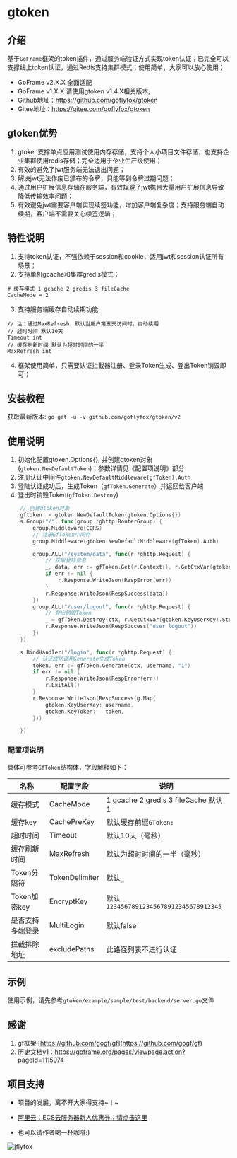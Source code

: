 # gtoken

## 介绍
基于`GoFrame`框架的token插件，通过服务端验证方式实现token认证；已完全可以支撑线上token认证，通过Redis支持集群模式；使用简单，大家可以放心使用；

* GoFrame v2.X.X 全面适配
* GoFrame v1.X.X 请使用gtoken v1.4.X相关版本;
* Github地址：https://github.com/goflyfox/gtoken
* Gitee地址：https://gitee.com/goflyfox/gtoken

## gtoken优势
1. gtoken支撑单点应用测试使用内存存储，支持个人小项目文件存储，也支持企业集群使用redis存储；完全适用于企业生产级使用；
2. 有效的避免了jwt服务端无法退出问题；
3. 解决jwt无法作废已颁布的令牌，只能等到令牌过期问题；
4. 通过用户扩展信息存储在服务端，有效规避了jwt携带大量用户扩展信息导致降低传输效率问题；
5. 有效避免jwt需要客户端实现续签功能，增加客户端复杂度；支持服务端自动续期，客户端不需要关心续签逻辑；

## 特性说明

1. 支持token认证，不强依赖于session和cookie，适用jwt和session认证所有场景；
2. 支持单机gcache和集群gredis模式；
```
# 缓存模式 1 gcache 2 gredis 3 fileCache
CacheMode = 2
```

3. 支持服务端缓存自动续期功能
```
// 注：通过MaxRefresh，默认当用户第五天访问时，自动续期
// 超时时间 默认10天
Timeout int
// 缓存刷新时间 默认为超时时间的一半
MaxRefresh int
```
4. 框架使用简单，只需要认证拦截器注册、登录Token生成、登出Token销毁即可；

## 安装教程

获取最新版本: `go get -u -v github.com/goflyfox/gtoken/v2`

## 使用说明

1. 初始化配置gtoken.Options{}, 并创建gtoken对象(`gtoken.NewDefaultToken`)；参数详情见《配置项说明》部分
2. 注册认证中间件`gtoken.NewDefaultMiddleware(gfToken).Auth`
3. 登陆认证成功后，生成Token（`gfToken.Generate`）并返回给客户端
4. 登出时销毁Token(`gfToken.Destroy`)

```go
	// 创建gtoken对象
    gftoken := gtoken.NewDefaultToken(gtoken.Options{})
	s.Group("/", func(group *ghttp.RouterGroup) {
		group.Middleware(CORS)
		// 注册GfToken中间件
		group.Middleware(gtoken.NewDefaultMiddleware(gfToken).Auth)

        group.ALL("/system/data", func(r *ghttp.Request) {
            // 获取登陆信息
            _, data, err := gfToken.Get(r.Context(), r.GetCtxVar(gtoken.KeyUserKey).String())
            if err != nil {
                r.Response.WriteJson(RespError(err))
            }
            r.Response.WriteJson(RespSuccess(data))
        })
		group.ALL("/user/logout", func(r *ghttp.Request) {
		    // 登出销毁Token 
			_ = gfToken.Destroy(ctx, r.GetCtxVar(gtoken.KeyUserKey).String())
			r.Response.WriteJson(RespSuccess("user logout"))
		})
	})

	s.BindHandler("/login", func(r *ghttp.Request) {
		// 认证成功调用Generate生成Token
		token, err := gfToken.Generate(ctx, username, "1")
		if err != nil {
			r.Response.WriteJson(RespError(err))
			r.ExitAll()
		}
		r.Response.WriteJson(RespSuccess(g.Map{
			gtoken.KeyUserKey: username,
			gtoken.KeyToken:   token,
		}))

	})
```

### 配置项说明

具体可参考`GfToken`结构体，字段解释如下：

| 名称             | 配置字段       | 说明                                   |
| ---------------- | -------------- | -------------------------------------- |
| 缓存模式         | CacheMode      | 1 gcache 2 gredis 3 fileCache 默认1    |
| 缓存key          | CachePreKey    | 默认缓存前缀`GToken:`                  |
| 超时时间         | Timeout        | 默认10天（毫秒）                       |
| 缓存刷新时间     | MaxRefresh     | 默认为超时时间的一半（毫秒）           |
| Token分隔符      | TokenDelimiter | 默认`_`                                |
| Token加密key     | EncryptKey     | 默认`12345678912345678912345678912345` |
| 是否支持多端登录 | MultiLogin     | 默认false                              |
| 拦截排除地址     | excludePaths   | 此路径列表不进行认证                   |

## 示例

使用示例，请先参考`gtoken/example/sample/test/backend/server.go`文件

## 感谢

1. gf框架 [https://github.com/gogf/gf](https://github.com/gogf/gf) 
2. 历史文档v1：https://goframe.org/pages/viewpage.action?pageId=1115974

## 项目支持

- 项目的发展，离不开大家得支持~！~

- [阿里云：ECS云服务器新人优惠券；请点击这里](https://promotion.aliyun.com/ntms/yunparter/invite.html?userCode=c4hsn0gc)

- 也可以请作者喝一杯咖啡:)

![jflyfox](https://raw.githubusercontent.com/jflyfox/jfinal_cms/master/doc/pay01.jpg "Open source support")
